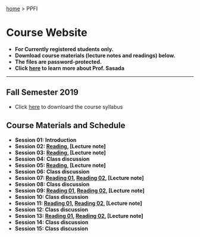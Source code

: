 [home](https://hirosasada.github.io/) > PPFI  
# Course Website  
- **For Currently registered students only.**  
- **Download course materials (lecture notes and readings) below.**  
- **The files are password-protected.**  
- **Click [here](https://hirosasada.github.io/) to learn more about Prof. Sasada**  
__________________________________________________________  
  
## Fall Semester 2019  
    
- Click [here]( ) to downloard the course syllabus     
   
## Course Materials and Schedule  
- **Session 01: Introduction**    
- **Session 02: [Reading](https://drive.google.com/open?id=1-gpPMhYiJyrjltMS2AiZIaw7X2pGA7l0), [Lecture note]**  
- **Session 03: [Reading](https://drive.google.com/open?id=1qE7tWCvEmKFPvFg_EmMNThgp4UJj943g), [Lecture note]**  
- **Session 04: Class discussion**  
- **Session 05: [Reading](https://drive.google.com/open?id=1wBbTRzsGGpBSJRPTVrI7J8IeqKM-_VjQ), [Lecture note]**  
- **Session 06: Class discussion**  
- **Session 07: [Reading 01](https://drive.google.com/open?id=16WQeSM8BzD8B4hWZHMjHzf9bgwkkn00A), [Reading 02](https://drive.google.com/open?id=1-PlXfLeyhF6zH5wILZ2y1AWNXM92v47P), [Lecture note]**  
- **Session 08: Class discussion**  
- **Session 09: [Reading 01](https://drive.google.com/open?id=12Fp2sTdhD8zxNNfRnOBcYmdxl8xGltzM), [Reading 02](https://drive.google.com/open?id=1Y4mfIwx1EWLEMQvpcjNLNNJD6banbsYW), [Lecture note]**  
- **Session 10: Class discussion**  
- **Session 11: [Reading 01](https://drive.google.com/open?id=1_Nt3Zq_Ddm35TcALrSYsb4y_wXZIJ_Zd), [Reading 02](https://drive.google.com/open?id=1SSTvF69W2sYGTrTZCGh06OJfDZx5wIa7), [Lecture note]**  
- **Session 12: Class discussion**  
- **Session 13: [Reading 01](https://drive.google.com/open?id=108bYl0OCvXEA5otoRZKY0mVt7d9dYivk), [Reading 02](https://drive.google.com/open?id=1F247NC5zRFdZHBRSM13d-nHZ1-prITOl), [Lecture note]**  
- **Session 14: Class discussion**  
- **Session 15: Class discussion**    
